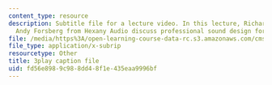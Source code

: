 ```yaml
---
content_type: resource
description: Subtitle file for a lecture video. In this lecture, Richard Ludlow and
  Andy Forsberg from Hexany Audio discuss professional sound design for video games.
file: /media/https%3A/open-learning-course-data-rc.s3.amazonaws.com/cms-611j-creating-video-games-fall-2014/fd56e8989c988dd48f1e435eaa9996bf_Ey_eWZhG8vI.srt
file_type: application/x-subrip
resourcetype: Other
title: 3play caption file
uid: fd56e898-9c98-8dd4-8f1e-435eaa9996bf
---
```

